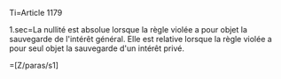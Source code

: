 Ti=Article 1179

1.sec=La nullité est absolue lorsque la règle violée a pour objet la sauvegarde de l'intérêt général. Elle est relative lorsque la règle violée a pour seul objet la sauvegarde d'un intérêt privé. 

=[Z/paras/s1]